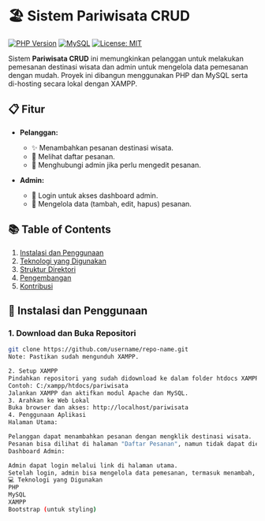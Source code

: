 # 🏖️ **Sistem Pariwisata CRUD**

[![PHP Version](https://img.shields.io/badge/php-^7.4-blue)](https://www.php.net/) [![MySQL](https://img.shields.io/badge/mysql-^5.7-blue)](https://www.mysql.com/) [![License: MIT](https://img.shields.io/badge/License-MIT-yellow.svg)](https://opensource.org/licenses/MIT)

Sistem **Pariwisata CRUD** ini memungkinkan pelanggan untuk melakukan pemesanan destinasi wisata dan admin untuk mengelola data pemesanan dengan mudah. Proyek ini dibangun menggunakan PHP dan MySQL serta di-hosting secara lokal dengan XAMPP.

## 📋 **Fitur**
- **Pelanggan:**
  - ✨ Menambahkan pesanan destinasi wisata.
  - 👀 Melihat daftar pesanan.
  - 💬 Menghubungi admin jika perlu mengedit pesanan.

- **Admin:**
  - 🔐 Login untuk akses dashboard admin.
  - 📝 Mengelola data (tambah, edit, hapus) pesanan.

## 📚 **Table of Contents**
1. [Instalasi dan Penggunaan](#-instalasi-dan-penggunaan)
2. [Teknologi yang Digunakan](#-teknologi-yang-digunakan)
3. [Struktur Direktori](#-struktur-direktori)
4. [Pengembangan](#-pengembangan)
5. [Kontribusi](#-kontribusi)

## 🚀 **Instalasi dan Penggunaan**

### 1. Download dan Buka Repositori

```bash
git clone https://github.com/username/repo-name.git
Note: Pastikan sudah mengunduh XAMPP.

2. Setup XAMPP
Pindahkan repositori yang sudah didownload ke dalam folder htdocs XAMPP.
Contoh: C:/xampp/htdocs/pariwisata
Jalankan XAMPP dan aktifkan modul Apache dan MySQL.
3. Arahkan ke Web Lokal
Buka browser dan akses: http://localhost/pariwisata
4. Penggunaan Aplikasi
Halaman Utama:

Pelanggan dapat menambahkan pesanan dengan mengklik destinasi wisata.
Pesanan bisa dilihat di halaman "Daftar Pesanan", namun tidak dapat diedit oleh pelanggan. Untuk mengubah pesanan, pelanggan dapat mengirim pesan kepada admin.
Dashboard Admin:

Admin dapat login melalui link di halaman utama.
Setelah login, admin bisa mengelola data pemesanan, termasuk menambah, mengedit, dan menghapus pesanan.
💻 Teknologi yang Digunakan
PHP
MySQL
XAMPP
Bootstrap (untuk styling)
